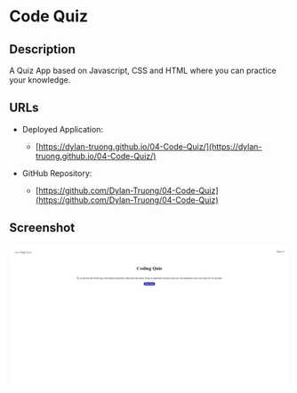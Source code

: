 # Code Quiz

## Description 

A Quiz App based on Javascript, CSS and HTML where you can practice your knowledge.

## URLs

* Deployed Application: 
    - [https://dylan-truong.github.io/04-Code-Quiz/](https://dylan-truong.github.io/04-Code-Quiz/)

* GitHub Repository:
    - [https://github.com/Dylan-Truong/04-Code-Quiz](https://github.com/Dylan-Truong/04-Code-Quiz)

## Screenshot

![](./assets/images/coding-quiz-mainpage.png)

